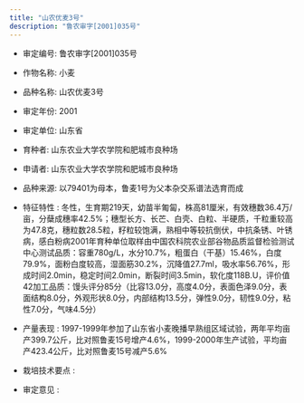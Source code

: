 ```yaml
---
title: "山农优麦3号"
description: "鲁农审字[2001]035号"
---
```

* 审定编号:  鲁农审字[2001]035号

*  作物名称:  小麦

*  品种名称:  山农优麦3号

*  审定年份:  2001

*  审定单位:  山东省

* 育种者:  山东农业大学农学院和肥城市良种场

*  申请者:  山东农业大学农学院和肥城市良种场

*  品种来源:  以79401为母本，鲁麦1号为父本杂交系谱法选育而成

*  特征特性 : 
冬性，生育期219天，幼苗半匍匐，株高81厘米，有效穗数36.4万/亩，分蘖成穗率42.5%；穗型长方、长芒、白壳、白粒、半硬质，千粒重较高为47.8克，穗粒数28.5粒，籽粒较饱满，熟相中等较抗倒伏，中抗条锈、叶锈病，感白粉病2001年育种单位取样由中国农科院农业部谷物品质监督检验测试中心测试品质：容重780g/L，水分10.7%，粗蛋白（干基）15.46%，白度79.9%，面粉白度较高，湿面筋30.2%，沉降值27.7ml，吸水率56.76%，形成时间2.0min，稳定时间2.0min，断裂时间3.5min，软化度118B.U，评价值42加工品质：馒头评分85分（比容13.0分，高度4.0分，表面色泽9.0分，表面结构8.0分，外观形状8.0分，内部结构13.5分，弹性9.0分，韧性9.0分，粘性7.0分，气味4.5分）
 
*  产量表现 : 
1997-1999年参加了山东省小麦晚播早熟组区域试验，两年平均亩产399.7公斤，比对照鲁麦15号增产4.6%，1999-2000年生产试验，平均亩产423.4公斤，比对照鲁麦15号减产5.6%

*  栽培技术要点 : 


*  审定意见 : 

